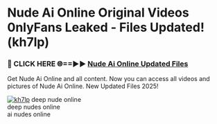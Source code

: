 # Nude Ai Online Original Videos 0nlyFans Leaked - Files Updated! (kh7lp)

<h3>🔴 CLICK HERE 🌐==►► <a href="https://tinyurl.com/yrmya6cz" rel="nofollow">Nude Ai Online Updated Files</a></h3>

Get Nude Ai Online and all content. Now you can access all videos and pictures of Nude Ai Online. New Updated Files 2025!

[![kh7lp](https://i.imgur.com/FMdXYCs.gif)](https://tinyurl.com/yrmya6cz)
deep nude online<br>
deep nudes online<br>
ai nudes online